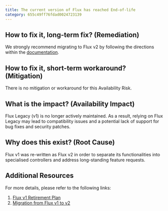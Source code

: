 ```yaml
---
title: The current version of Flux has reached End-of-life
category: 655c49ff76fdad0024723139
---
```


## How to fix it, long-term fix? (Remediation)

We strongly recommend migrating to Flux v2 by following the directions within the [documentation](https://fluxcd.io/flux/migration/).

## How to fix it, short-term workaround? (Mitigation)

There is no mitigation or workaround for this Availability Risk.

## What is the impact? (Availability Impact)

Flux Legacy (v1) is no longer actively maintained. As a result, relying on Flux Legacy may lead to compatibility issues and a potential lack of support for bug fixes and security patches.

## Why does this exist? (Root Cause)

Flux v1 was re-written as Flux v2 in order to separate its functionalities into specialised controllers and address long-standing feature requests.

## Additional Resources

For more details, please refer to the following links:

1. [Flux v1 Retirement Plan](https://fluxcd.io/blog/2022/10/september-2022-update/#flux-legacy-v1-retirement-plan)
2. [Migration from Flux v1 to v2](https://fluxcd.io/flux/migration/)